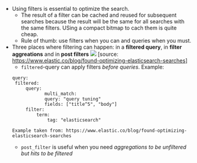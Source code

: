 - Using filters is essential to optimize the search.
  - The result of a filter can be cached and reused for subsequent searches because the result will be the same for all searches with the same filters. USing a compact bitmap to cach them is quite cheap.
  - Rule of thumb: use filters when you can and queries when you must.
- Three places where filtering can happen: in a **filtered query**, in **filter aggreations** and in **post filters**
![](https://github.com/ujhuyz0110/notes/blob/master/pics/three_filtering_places.png)
[source: https://www.elastic.co/blog/found-optimizing-elasticsearch-searches]
  - `filtered`-query can apply filters *before queries*. Example:
  ```
  query:
   filtered:
       query:
              multi_match:
              query: "query tuning"
              fields: ["title^5", "body"]
       filter:
           term:
               tag: "elasticsearch"
               
  Example taken from: https://www.elastic.co/blog/found-optimizing-elasticsearch-searches
  ```
  - `post_filter` is useful when you need *aggregations to be unfiltered but hits to be filtered*
